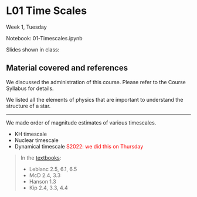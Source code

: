 # L01 Time Scales

Week 1, Tuesday

Notebook: 01-Timescales.ipynb

Slides shown in class: 

## Material covered and references

We discussed the administration of this course.
Please refer to the Course Syllabus for details.

We listed all the elements of physics that are important to understand the structure of a star.

---


We made order of magnitude estimates of various timescales.

* KH timescale
* Nuclear timescale
* Dynamical timescale <font color="red">S2022: we did this on Thursday</font>

> In the [textbooks](../textbooks.md):
> 
> * Leblanc 2.5, 6.1, 6.5
> * McD 2.4, 3.3
> * Hanson 1.3
> * Kip 2.4, 3.3, 4.4 
